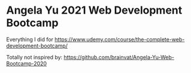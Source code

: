 # Angela Yu 2021 Web Development Bootcamp
 Everything I did for https://www.udemy.com/course/the-complete-web-development-bootcamp/

Totally not inspired by:
https://github.com/brainvat/Angela-Yu-Web-Bootcamp-2020